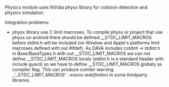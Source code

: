 Physics module uses NVidia physx library for collision detection and physics simulation

Integration problems:
- physx library use C limit macroses. To compile physx or project that use physx on android there should be defined \__STDC_LIMIT_MACROS
  before stdint.h will be included (on Window and Apple's platforms limit macroses defined with out #ifdef). As DAVA includes cstdint -> stdint.h in
  Base/BaseTypes.h with out \__STDC_LIMIT_MACROS we can not define \__STDC_LIMIT_MACROS localy (stdint.h is a standard header with
  include guard) so we have to define \__STDC_LIMIT_MACROS globaly as compiler flag.
  This can produce comiler warning __'\__STDC_LIMIT_MACROS' : macro redefinition__ in some thirdparty libraries.
